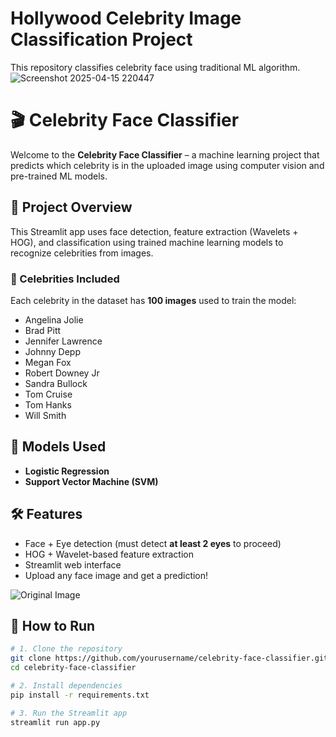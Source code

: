 # Hollywood Celebrity Image Classification Project
This repository classifies celebrity face using traditional ML algorithm.
![Screenshot 2025-04-15 220447](https://github.com/user-attachments/assets/34422923-85f2-45a0-a863-c49cc78f9adc)

# 🎬 Celebrity Face Classifier

Welcome to the **Celebrity Face Classifier** – a machine learning project that predicts which celebrity is in the uploaded image using computer vision and pre-trained ML models.

## 📌 Project Overview

This Streamlit app uses face detection, feature extraction (Wavelets + HOG), and classification using trained machine learning models to recognize celebrities from images.

### 👤 Celebrities Included
Each celebrity in the dataset has **100 images** used to train the model:

- Angelina Jolie  
- Brad Pitt  
- Jennifer Lawrence  
- Johnny Depp  
- Megan Fox  
- Robert Downey Jr  
- Sandra Bullock  
- Tom Cruise  
- Tom Hanks  
- Will Smith

## 🧠 Models Used

- **Logistic Regression**
- **Support Vector Machine (SVM)**  

## 🛠️ Features

- Face + Eye detection (must detect **at least 2 eyes** to proceed)
- HOG + Wavelet-based feature extraction
- Streamlit web interface
- Upload any face image and get a prediction!

![Original Image](https://github.com/user-attachments/assets/0b1ad7a7-0901-4555-8f43-afb448e13da7)

## 🚀 How to Run

```bash
# 1. Clone the repository
git clone https://github.com/yourusername/celebrity-face-classifier.git
cd celebrity-face-classifier

# 2. Install dependencies
pip install -r requirements.txt

# 3. Run the Streamlit app
streamlit run app.py
